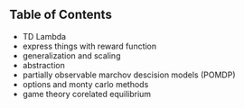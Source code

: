 ## Table of Contents

- TD Lambda
- express things with reward function
- generalization and scaling
- abstraction
- partially observable marchov descision models (POMDP)
- options and monty carlo methods
- game theory
    corelated equilibrium

